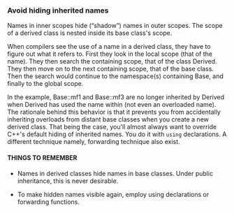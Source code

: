 ### Avoid hiding inherited names
Names in inner scopes hide (“shadow”) names in outer scopes. The scope of a derived class is nested inside its base class's scope. 

When compilers see the use of a name in a derived class, they have to figure out what it refers to. First they look in the local scope (that of the name). They then search the containing scope, that of the class Derived. They then move on to the next containing scope, that of the base class. Then the search would continue to the namespace(s) containing Base, and finally to the global scope.

In the example, Base::mf1 and Base::mf3 are no longer inherited by Derived when Derived has used the name within (not even an overloaded name). The rationale behind this behavior is that it prevents you from accidentally inheriting overloads from distant base classes when you create a new derived class. That being the case, you'll almost always want to override C++'s default hiding of inherited names. You do it with `using` declarations. A different technique namely, forwarding technique also exist.
#### THINGS TO REMEMBER
* Names in derived classes hide names in base classes. Under public inheritance, this is never desirable.

* To make hidden names visible again, employ using declarations or forwarding functions.
